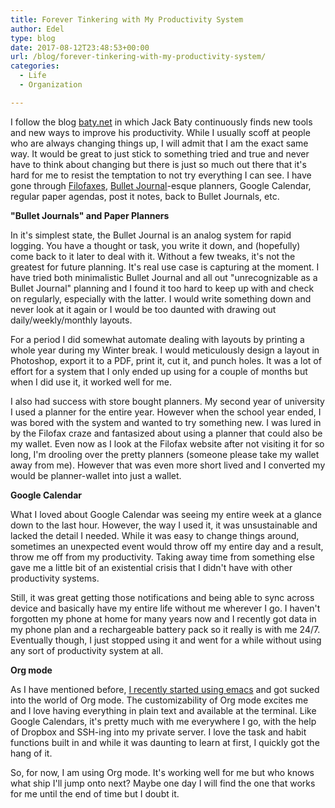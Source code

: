```yaml
---
title: Forever Tinkering with My Productivity System
author: Edel
type: blog
date: 2017-08-12T23:48:53+00:00
url: /blog/forever-tinkering-with-my-productivity-system/
categories:
  - Life
  - Organization

---
```

I follow the blog [baty.net][1] in which Jack Baty continuously finds new tools and new ways to improve his productivity. While I usually scoff at people who are always changing things up, I will admit that I am the exact same way. It would be great to just stick to something tried and true and never have to think about changing but there is just so much out there that it's hard for me to resist the temptation to not try everything I can see. I have gone through [Filofaxes][2], [Bullet Journal][3]-esque planners, Google Calendar, regular paper agendas, post it notes, back to Bullet Journals, etc.

**"Bullet Journals" and Paper Planners**

In it's simplest state, the Bullet Journal is an analog system for rapid logging. You have a thought or task, you write it down, and (hopefully) come back to it later to deal with it. Without a few tweaks, it's not the greatest for future planning. It's real use case is capturing at the moment. I have tried both minimalistic Bullet Journal and all out "unrecognizable as a Bullet Journal" planning and I found it too hard to keep up with and check on regularly, especially with the latter. I would write something down and never look at it again or I would be too daunted with drawing out daily/weekly/monthly layouts.

For a period I did somewhat automate dealing with layouts by printing a whole year during my Winter break. I would meticulously design a layout in Photoshop, export it to a PDF, print it, cut it, and punch holes. It was a lot of effort for a system that I only ended up using for a couple of months but when I did use it, it worked well for me.

I also had success with store bought planners. My second year of university I used a planner for the entire year. However when the school year ended, I was bored with the system and wanted to try something new. I was lured in by the Filofax craze and fantasized about using a planner that could also be my wallet. Even now as I look at the Filofax website after not visiting it for so long, I'm drooling over the pretty planners (someone please take my wallet away from me). However that was even more short lived and I converted my would be planner-wallet into just a wallet.

**Google Calendar**

What I loved about Google Calendar was seeing my entire week at a glance down to the last hour. However, the way I used it, it was unsustainable and lacked the detail I needed. While it was easy to change things around, sometimes an unexpected event would throw off my entire day and a result, throw me off from my productivity. Taking away time from something else gave me a little bit of an existential crisis that I didn't have with other productivity systems.

Still, it was great getting those notifications and being able to sync across device and basically have my entire life without me wherever I go. I haven't forgotten my phone at home for many years now and I recently got data in my phone plan and a rechargeable battery pack so it really is with me 24/7. Eventually though, I just stopped using it and went for a while without using any sort of productivity system at all.

**Org mode**

As I have mentioned before, [I recently started using emacs][4] and got sucked into the world of Org mode. The customizability of Org mode excites me and I love having everything in plain text and available at the terminal. Like Google Calendars, it's pretty much with me everywhere I go, with the help of Dropbox and SSH-ing into my private server. I love the task and habit functions built in and while it was daunting to learn at first, I quickly got the hang of it.

So, for now, I am using Org mode. It's working well for me but who knows what ship I'll jump onto next? Maybe one day I will find the one that works for me until the end of time but I doubt it.

 [1]: http://baty.net
 [2]: https://filofax.com
 [3]: http://bulletjournal.com
 [4]: /blog/programming/tempted-by-static-pages-again/